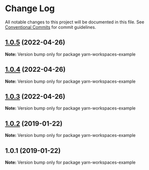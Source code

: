 # Change Log

All notable changes to this project will be documented in this file.
See [Conventional Commits](https://conventionalcommits.org) for commit guidelines.

## [1.0.5](https://github.com/alziqziq/yarn-workspaces-example/compare/v1.0.4...v1.0.5) (2022-04-26)

**Note:** Version bump only for package yarn-workspaces-example





## [1.0.4](https://github.com/alziqziq/yarn-workspaces-example/compare/v1.0.3...v1.0.4) (2022-04-26)

**Note:** Version bump only for package yarn-workspaces-example





## [1.0.3](https://github.com/alziqziq/yarn-workspaces-example/compare/v1.0.2...v1.0.3) (2022-04-26)

**Note:** Version bump only for package yarn-workspaces-example





## [1.0.2](https://github.com/benawad/yarn-workspaces-example/compare/v1.0.1...v1.0.2) (2019-01-22)

**Note:** Version bump only for package yarn-workspaces-example





## 1.0.1 (2019-01-22)

**Note:** Version bump only for package yarn-workspaces-example
